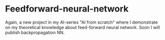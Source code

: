 # Feedforward-neural-network
Again, a new project in my AI-series "AI from scratch" where I demonstrate on my theoretical knowledge about feed-forward neural network. Soon I will publish backpropagation NN.
